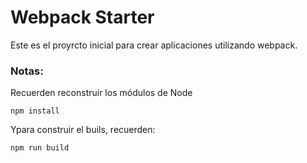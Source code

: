 # Webpack Starter

Este es el proyrcto inicial para crear aplicaciones utilizando webpack.

### Notas:
Recuerden reconstruir los módulos de Node
```
npm install
```
Ypara construir el buils, recuerden:
```
npm run build
```